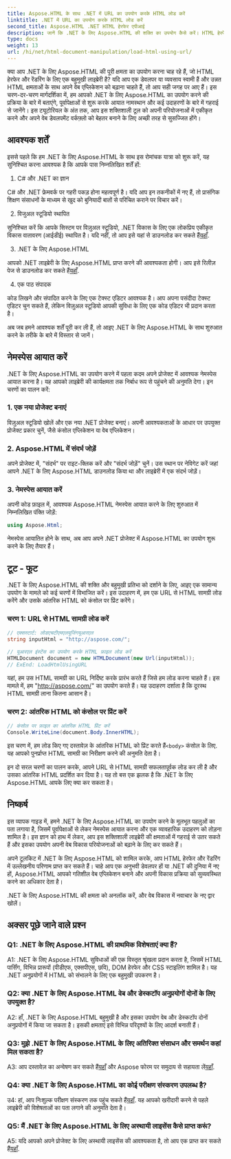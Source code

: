 ```yaml
---
title: Aspose.HTML के साथ .NET में URL का उपयोग करके HTML लोड करें
linktitle: .NET में URL का उपयोग करके HTML लोड करें
second_title: Aspose.HTML .NET HTML हेरफेर एपीआई
description: जानें कि .NET के लिए Aspose.HTML की शक्ति का उपयोग कैसे करें। HTML हेरफेर और रेंडरिंग के साथ अपने वेब विकास को बढ़ावा दें।
type: docs
weight: 13
url: /hi/net/html-document-manipulation/load-html-using-url/
---
```


क्या आप .NET के लिए Aspose.HTML की पूरी क्षमता का उपयोग करना चाह रहे हैं, जो HTML हेरफेर और रेंडरिंग के लिए एक बहुमुखी लाइब्रेरी है? यदि आप एक डेवलपर या व्यवसाय स्वामी हैं और उन्नत HTML क्षमताओं के साथ अपने वेब एप्लिकेशन को बढ़ाना चाहते हैं, तो आप सही जगह पर आए हैं। इस चरण-दर-चरण मार्गदर्शिका में, हम आपको .NET के लिए Aspose.HTML का उपयोग करने की प्रक्रिया के बारे में बताएंगे, पूर्वापेक्षाओं से शुरू करके आयात नामस्थान और कई उदाहरणों के बारे में गहराई से जानेंगे। इस ट्यूटोरियल के अंत तक, आप इस शक्तिशाली टूल को अपनी परियोजनाओं में एकीकृत करने और अपने वेब डेवलपमेंट वर्कफ़्लो को बेहतर बनाने के लिए अच्छी तरह से सुसज्जित होंगे।

## आवश्यक शर्तें

इससे पहले कि हम .NET के लिए Aspose.HTML के साथ इस रोमांचक यात्रा को शुरू करें, यह सुनिश्चित करना आवश्यक है कि आपके पास निम्नलिखित शर्तें हों:

1. C# और .NET का ज्ञान

C# और .NET फ्रेमवर्क पर गहरी पकड़ होना महत्वपूर्ण है। यदि आप इन तकनीकों में नए हैं, तो प्रासंगिक शिक्षण संसाधनों के माध्यम से खुद को बुनियादी बातों से परिचित कराने पर विचार करें।

2. विजुअल स्टूडियो स्थापित

 सुनिश्चित करें कि आपके सिस्टम पर विज़ुअल स्टूडियो, .NET विकास के लिए एक लोकप्रिय एकीकृत विकास वातावरण (आईडीई) स्थापित है। यदि नहीं, तो आप इसे यहां से डाउनलोड कर सकते हैं[यहाँ](https://visualstudio.microsoft.com/).

3. .NET के लिए Aspose.HTML

 आपको .NET लाइब्रेरी के लिए Aspose.HTML प्राप्त करने की आवश्यकता होगी। आप इसे रिलीज़ पेज से डाउनलोड कर सकते हैं[यहाँ](https://releases.aspose.com/html/net/).

4. एक पाठ संपादक

कोड लिखने और संपादित करने के लिए एक टेक्स्ट एडिटर आवश्यक है। आप अपना पसंदीदा टेक्स्ट एडिटर चुन सकते हैं, लेकिन विज़ुअल स्टूडियो आपकी सुविधा के लिए एक कोड एडिटर भी प्रदान करता है।

अब जब हमने आवश्यक शर्तें पूरी कर ली हैं, तो आइए .NET के लिए Aspose.HTML के साथ शुरुआत करने के तरीके के बारे में विस्तार से जानें।

## नेमस्पेस आयात करें

.NET के लिए Aspose.HTML का उपयोग करने में पहला कदम अपने प्रोजेक्ट में आवश्यक नेमस्पेस आयात करना है। यह आपको लाइब्रेरी की कार्यक्षमता तक निर्बाध रूप से पहुंचने की अनुमति देगा। इन चरणों का पालन करें:

### 1. एक नया प्रोजेक्ट बनाएं

विज़ुअल स्टूडियो खोलें और एक नया .NET प्रोजेक्ट बनाएं। अपनी आवश्यकताओं के आधार पर उपयुक्त प्रोजेक्ट प्रकार चुनें, जैसे कंसोल एप्लिकेशन या वेब एप्लिकेशन।

### 2. Aspose.HTML में संदर्भ जोड़ें

अपने प्रोजेक्ट में, "संदर्भ" पर राइट-क्लिक करें और "संदर्भ जोड़ें" चुनें। उस स्थान पर नेविगेट करें जहां आपने .NET के लिए Aspose.HTML डाउनलोड किया था और लाइब्रेरी में एक संदर्भ जोड़ें।

### 3. नेमस्पेस आयात करें

अपनी कोड फ़ाइल में, आवश्यक Aspose.HTML नेमस्पेस आयात करने के लिए शुरुआत में निम्नलिखित पंक्ति जोड़ें:

```csharp
using Aspose.Html;
```

नेमस्पेस आयातित होने के साथ, अब आप अपने .NET प्रोजेक्ट में Aspose.HTML का उपयोग शुरू करने के लिए तैयार हैं।

## टूट - फूट

.NET के लिए Aspose.HTML की शक्ति और बहुमुखी प्रतिभा को दर्शाने के लिए, आइए एक सामान्य उपयोग के मामले को कई चरणों में विभाजित करें। इस उदाहरण में, हम एक URL से HTML सामग्री लोड करेंगे और उसके आंतरिक HTML को कंसोल पर प्रिंट करेंगे।

### चरण 1: URL से HTML सामग्री लोड करें

```csharp
// एक्सस्टार्ट: लोडएचटीएमएलयूजिंगयूआरएल
string inputHtml = "http://aspose.com/";

// यूआरएल इंस्टेंस का उपयोग करके HTML फ़ाइल लोड करें
HTMLDocument document = new HTMLDocument(new Url(inputHtml));
// ExEnd: LoadHtmlUsingURL
```

यहां, हम उस HTML सामग्री का URL निर्दिष्ट करके प्रारंभ करते हैं जिसे हम लोड करना चाहते हैं। इस मामले में, हम "http://aspose.com/" का उपयोग करते हैं। यह उदाहरण दर्शाता है कि दूरस्थ HTML सामग्री लाना कितना आसान है।

### चरण 2: आंतरिक HTML को कंसोल पर प्रिंट करें

```csharp
// कंसोल पर फ़ाइल का आंतरिक HTML प्रिंट करें
Console.WriteLine(document.Body.InnerHTML);
```

 इस चरण में, हम लोड किए गए दस्तावेज़ के आंतरिक HTML को प्रिंट करते हैं`<body>` कंसोल के लिए. यह आपको पुनर्प्राप्त HTML सामग्री का निरीक्षण करने की अनुमति देता है।

इन दो सरल चरणों का पालन करके, आपने URL से HTML सामग्री सफलतापूर्वक लोड कर ली है और उसका आंतरिक HTML प्रदर्शित कर दिया है। यह तो बस एक झलक है कि .NET के लिए Aspose.HTML आपके लिए क्या कर सकता है।

## निष्कर्ष

इस व्यापक गाइड में, हमने .NET के लिए Aspose.HTML का उपयोग करने के मूलभूत पहलुओं का पता लगाया है, जिसमें पूर्वापेक्षाओं से लेकर नेमस्पेस आयात करना और एक व्यावहारिक उदाहरण को तोड़ना शामिल है। इस ज्ञान को हाथ में लेकर, आप इस शक्तिशाली लाइब्रेरी की क्षमताओं में गहराई से उतर सकते हैं और इसका उपयोग अपनी वेब विकास परियोजनाओं को बढ़ाने के लिए कर सकते हैं।

अपने टूलकिट में .NET के लिए Aspose.HTML को शामिल करके, आप HTML हेरफेर और रेंडरिंग में उल्लेखनीय परिणाम प्राप्त कर सकते हैं। चाहे आप एक अनुभवी डेवलपर हों या .NET की दुनिया में नए हों, Aspose.HTML आपको गतिशील वेब एप्लिकेशन बनाने और अपनी विकास प्रक्रिया को सुव्यवस्थित करने का अधिकार देता है।

.NET के लिए Aspose.HTML की क्षमता को अनलॉक करें, और वेब विकास में नवाचार के नए द्वार खोलें।

## अक्सर पूछे जाने वाले प्रश्न

### Q1: .NET के लिए Aspose.HTML की प्राथमिक विशेषताएं क्या हैं?
   
A1: .NET के लिए Aspose.HTML सुविधाओं की एक विस्तृत श्रृंखला प्रदान करता है, जिसमें HTML पार्सिंग, विभिन्न प्रारूपों (पीडीएफ, एक्सपीएस, छवि), DOM हेरफेर और CSS स्टाइलिंग शामिल है। यह .NET अनुप्रयोगों में HTML को संभालने के लिए एक बहुमुखी उपकरण है।

### Q2: क्या .NET के लिए Aspose.HTML वेब और डेस्कटॉप अनुप्रयोगों दोनों के लिए उपयुक्त है?
   
A2: हाँ, .NET के लिए Aspose.HTML बहुमुखी है और इसका उपयोग वेब और डेस्कटॉप दोनों अनुप्रयोगों में किया जा सकता है। इसकी क्षमताएं इसे विभिन्न परिदृश्यों के लिए आदर्श बनाती हैं।

### Q3: मुझे .NET के लिए Aspose.HTML के लिए अतिरिक्त संसाधन और समर्थन कहां मिल सकता है?
   
 A3: आप दस्तावेज़ का अन्वेषण कर सकते हैं[यहाँ](https://reference.aspose.com/html/net/) और Aspose फोरम पर समुदाय से सहायता लें[यहाँ](https://forum.aspose.com/).

### Q4: क्या .NET के लिए Aspose.HTML का कोई परीक्षण संस्करण उपलब्ध है?
   
 उ4: हां, आप निःशुल्क परीक्षण संस्करण तक पहुंच सकते हैं[यहाँ](https://releases.aspose.com/). यह आपको खरीदारी करने से पहले लाइब्रेरी की विशेषताओं का पता लगाने की अनुमति देता है।

### Q5: मैं .NET के लिए Aspose.HTML के लिए अस्थायी लाइसेंस कैसे प्राप्त करूं?
   
A5: यदि आपको अपने प्रोजेक्ट के लिए अस्थायी लाइसेंस की आवश्यकता है, तो आप एक प्राप्त कर सकते हैं[यहाँ](https://purchase.aspose.com/temporary-license/).